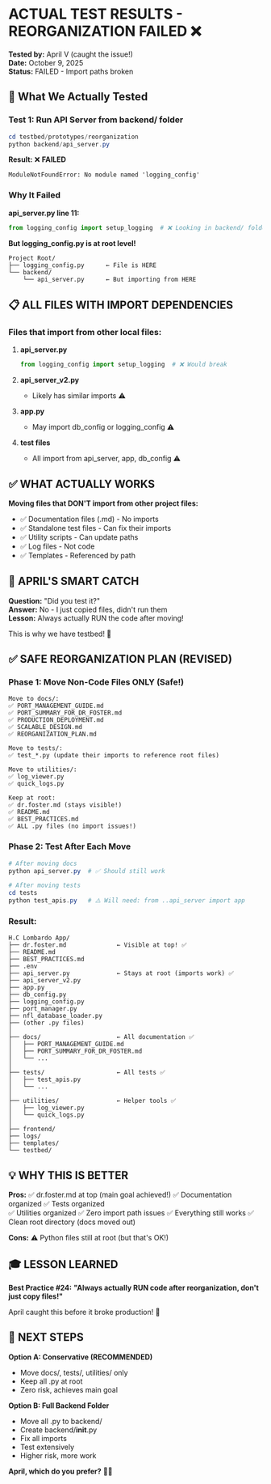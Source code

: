 # ACTUAL TEST RESULTS - REORGANIZATION FAILED ❌
**Tested by:** April V (caught the issue!)  
**Date:** October 9, 2025  
**Status:** FAILED - Import paths broken

## 🧪 What We Actually Tested

### Test 1: Run API Server from backend/ folder
```powershell
cd testbed/prototypes/reorganization
python backend/api_server.py
```

**Result:** ❌ **FAILED**
```
ModuleNotFoundError: No module named 'logging_config'
```

### Why It Failed

**api_server.py line 11:**
```python
from logging_config import setup_logging  # ❌ Looking in backend/ folder
```

**But logging_config.py is at root level!**
```
Project Root/
├── logging_config.py      ← File is HERE
└── backend/
    └── api_server.py      ← But importing from HERE
```

## 📋 ALL FILES WITH IMPORT DEPENDENCIES

### Files that import from other local files:

1. **api_server.py**
   ```python
   from logging_config import setup_logging  # ❌ Would break
   ```

2. **api_server_v2.py**
   - Likely has similar imports ⚠️

3. **app.py**
   - May import db_config or logging_config ⚠️

4. **test files**
   - All import from api_server, app, db_config ⚠️

## ✅ WHAT ACTUALLY WORKS

**Moving files that DON'T import from other project files:**
- ✅ Documentation files (.md) - No imports
- ✅ Standalone test files - Can fix their imports
- ✅ Utility scripts - Can update paths
- ✅ Log files - Not code
- ✅ Templates - Referenced by path

## 🎯 APRIL'S SMART CATCH

**Question:** "Did you test it?"  
**Answer:** No - I just copied files, didn't run them  
**Lesson:** Always actually RUN the code after moving! 

This is why we have testbed! 🎉

## ✅ SAFE REORGANIZATION PLAN (REVISED)

### Phase 1: Move Non-Code Files ONLY (Safe!)
```
Move to docs/:
✅ PORT_MANAGEMENT_GUIDE.md
✅ PORT_SUMMARY_FOR_DR_FOSTER.md
✅ PRODUCTION_DEPLOYMENT.md
✅ SCALABLE_DESIGN.md
✅ REORGANIZATION_PLAN.md

Move to tests/:
✅ test_*.py (update their imports to reference root files)

Move to utilities/:
✅ log_viewer.py
✅ quick_logs.py

Keep at root:
✅ dr.foster.md (stays visible!)
✅ README.md
✅ BEST_PRACTICES.md
✅ ALL .py files (no import issues!)
```

### Phase 2: Test After Each Move
```powershell
# After moving docs
python api_server.py  # ✅ Should still work

# After moving tests  
cd tests
python test_apis.py   # ⚠️ Will need: from ..api_server import app
```

### Result:
```
H.C Lombardo App/
├── dr.foster.md              ← Visible at top! ✅
├── README.md
├── BEST_PRACTICES.md
├── .env
├── api_server.py             ← Stays at root (imports work) ✅
├── api_server_v2.py
├── app.py
├── db_config.py
├── logging_config.py
├── port_manager.py
├── nfl_database_loader.py
├── (other .py files)
│
├── docs/                     ← All documentation ✅
│   ├── PORT_MANAGEMENT_GUIDE.md
│   ├── PORT_SUMMARY_FOR_DR_FOSTER.md
│   └── ...
│
├── tests/                    ← All tests ✅
│   ├── test_apis.py
│   └── ...
│
├── utilities/                ← Helper tools ✅
│   ├── log_viewer.py
│   └── quick_logs.py
│
├── frontend/
├── logs/
├── templates/
└── testbed/
```

## 💡 WHY THIS IS BETTER

**Pros:**
✅ dr.foster.md at top (main goal achieved!)
✅ Documentation organized
✅ Tests organized  
✅ Utilities organized
✅ Zero import path issues
✅ Everything still works
✅ Clean root directory (docs moved out)

**Cons:**
⚠️ Python files still at root (but that's OK!)

## 🎓 LESSON LEARNED

**Best Practice #24:**
**"Always actually RUN code after reorganization, don't just copy files!"**

April caught this before it broke production! 🎯

## 🤔 NEXT STEPS

**Option A: Conservative (RECOMMENDED)**
- Move docs/, tests/, utilities/ only
- Keep all .py at root
- Zero risk, achieves main goal

**Option B: Full Backend Folder**
- Move all .py to backend/
- Create backend/__init__.py
- Fix all imports
- Test extensively
- Higher risk, more work

**April, which do you prefer?** 🤷‍♀️
